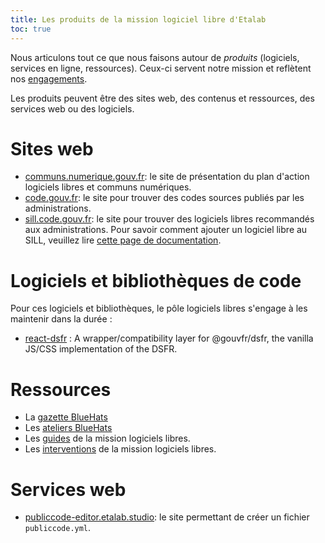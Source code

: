 ```yaml
---
title: Les produits de la mission logiciel libre d'Etalab
toc: true
---
```


Nous articulons tout ce que nous faisons autour de *produits* (logiciels, services en ligne, ressources).  Ceux-ci servent notre mission et reflètent nos [engagements](pole-logiciels-libres-mission-engagements-rituels.md#engagements).

Les produits peuvent être des sites web, des contenus et ressources, des services web ou des logiciels.

# Sites web

- [communs.numerique.gouv.fr](https://communs.numerique.gouv.fr): le site de présentation du plan d'action logiciels libres et communs numériques.
- [code.gouv.fr](https://code.gouv.fr): le site pour trouver des codes sources publiés par les administrations.
- [sill.code.gouv.fr](https://sill.code.gouv.fr): le site pour trouver des logiciels libres recommandés aux administrations.  Pour savoir comment ajouter un logiciel libre au SILL, veuillez lire [cette page de documentation](sill.md).

# Logiciels et bibliothèques de code

Pour ces logiciels et bibliothèques, le pôle logiciels libres s'engage à les maintenir dans la durée :

- [react-dsfr](https://github.com/codegouvfr/react-dsfr) : A wrapper/compatibility layer for @gouvfr/dsfr, the vanilla JS/CSS implementation of the DSFR.

# Ressources

- La [gazette BlueHats](https://communs.numerique.gouv.fr/gazette/)
- Les [ateliers BlueHats](https://communs.numerique.gouv.fr/ateliers/)
- Les [guides](../doc_externe/guides.md) de la mission logiciels libres.
- Les [interventions](../doc_interne/ressources.md) de la mission logiciels libres.

# Services web

- [publiccode-editor.etalab.studio](https://publiccode-editor.etalab.studio/): le site permettant de créer un fichier `publiccode.yml`.

<!-- # Logiciels -->

